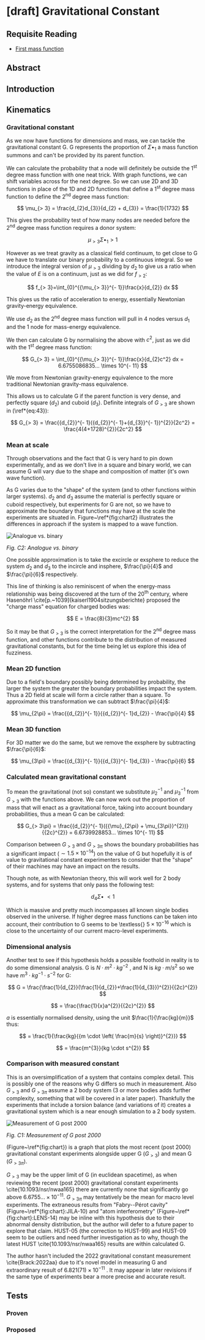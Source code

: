 <script type="text/javascript" id="MathJax-script" async
  src="https://cdn.jsdelivr.net/npm/mathjax@3/es5/tex-mml-chtml.js">
</script>

# [draft] Gravitational Constant

## Requisite Reading

- [First mass function](~/first-mass-function)

## Abstract


## Introduction


## Kinematics

### Gravitational constant

As we now have functions for dimensions and mass, we can tackle the
gravitational constant G. G represents the proportion of
$\Sigma \bullet_{1}$ a mass function summons and can't be provided by its
parent function.

We can calculate the probability that a node will definitely be outside
the 1<sup>st</sup> degree mass function with one neat trick. With
graph functions, we can shift variables across for the next degree. So
we can use 2D and 3D functions in place of the 1D and 2D functions that
define a 1<sup>st</sup> degree mass function to define the
2<sup>nd</sup> degree mass function:

$$
  \mu_{> 3} = \frac{d_{2}d_{3}}{d_{2} + d_{3}} = \frac{1}{1732}
$$

This gives the probability test of how many nodes are needed before the
2<sup>nd</sup> degree mass function requires a donor system:

$$
  \mu_{> 3}\Sigma \bullet_{1} > 1
$$

However as we treat gravity as a classical field continuum, to get close
to G we have to translate our binary probability to a continuous
integral. So we introduce the integral version of $\mu_{> 3}$ dividing
by $d_{2}$ to give us a ratio when the value of $E$ is on a continuum, just as we
did for $f_{> 2}$:

$$
  f_{> 3}=\int_{0}^{{\mu_{> 3}}^{- 1}}\frac{x}{d_{2}} dx
$$

This gives us the ratio of acceleration to energy, essentially Newtonian
gravity-energy equivalence.

We use $d_{2}$ as the 2<sup>nd</sup> degree mass function will 
pull in 4 nodes versus $d_{1}$ and the 1 node for mass-energy equivalence.

We then can calculate G by normalising the above with $c^{2}$, just as
we did with the 1<sup>st</sup> degree mass function:

$$
  G_{> 3} = \int_{0}^{{\mu_{> 3}}^{- 1}}\frac{x}{d_{2}c^2} dx = 6.6755086835... \times 10^{- 11} 
$$

We move from Newtonian gravity-energy equivalence to the more
traditional Newtonian gravity-mass equivalence.

This allows us to calculate G if the parent function is very dense, and
perfectly square ($d_{2}$) and cuboid ($d_{3}$). Definite integrals
of $G_{> 3}$ are shown in (\ref*{eq:43}):

$$
  G_{> 3} = \frac{{d_{2}}^{- 1}({d_{2}}^{- 1}+{d_{3}}^{- 1})^{2}}{2c^2}  = \frac{4(4+1728)^{2}}{2c^2}
$$

### Mean at scale

Through observations and the fact that G is very hard to pin down
experimentally, and as we don't live in a square and binary world, we
can assume G will vary due to the shape and composition of matter (it's own wave function).

As G varies due to the "shape" of the system (and to other functions
within larger systems). $d_{2}$ and $d_{3}$ assume the material is
perfectly square or cuboid respectively,
but experiments for G are not, so we have to approximate the boundary
that functions may have at the scale the experiments are situated in. 
Figure~\ref*{fig:chart2} illustrates the differences in approach if 
the system is mapped to a wave function.

<a name="chart2">![Analogue vs. binary](./figures/chart2.svg)</a>

*Fig. C2: Analogue vs. binary*

One possible approximation is to take the excircle or exsphere to reduce
the system $d_{2}$ and $d_{3}$ to the incircle and insphere,
$\frac{\pi}{4}$ and $\frac{\pi}{6}$ respectively.

This line of thinking is also reminiscent of when the energy-mass
relationship was being discovered at the turn of the
20<sup>th</sup> century, where Hasenöhrl \cite[p.~1039]{kaiserl1904sitzungsberichte} 
proposed the "charge mass" equation for charged bodies was:

$$
  E  = \frac{8}{3}mc^{2}
$$

So it may be that $G_{> 3}$ is the correct interpretation for the
2<sup>nd</sup> degree mass function, and other functions
contribute to the distribution of measured gravitational constants, but
for the time being let us explore this idea of fuzziness.

### Mean 2D function

Due to a field's boundary possibly being determined by probability, the
larger the system the greater the boundary probabilities impact the
system. Thus a 2D field at scale will form a circle rather than a
square. To approximate this transformation we can subtract
$\frac{\pi}{4}$:

$$
  \mu_{2\pi} = \frac{{d_{2}}^{- 1}}{{d_{2}}^{- 1}d_{2}} - \frac{\pi}{4}
$$

### Mean 3D function

For 3D matter we do the same, but we remove the exsphere by subtracting
$\frac{\pi}{6}$:

$$
  \mu_{3\pi} = \frac{{d_{3}}^{- 1}}{{d_{3}}^{- 1}d_{3}} - \frac{\pi}{6}
$$

### Calculated mean gravitational constant

To mean the gravitational (not so) constant we substitute
${\mu_{2}}^{- 1}$ and ${\mu_{3}}^{- 1}$ from $G_{> 3}$ with the
functions above. We can now work out the proportion of mass that will
enact as a gravitational force, taking into account boundary
probabilities, thus a mean G can be calculated:

$$
  G_{> 3\pi}  = \frac{{d_{2}}^{- 1}({{\mu}_{2\pi} + \mu_{3\pi}}^{2})}{{2c}^{2}} = 6.6739928853... \times 10^{- 11}
$$

Comparison between $G_{> 3}$ and $G_{> 3\pi}$ shows the boundary
probabilities has a significant impact ($\sim 1.5 \times 10^{- 14}$)
on the value of G but hopefully it is of value to gravitational constant
experimenters to consider that the "shape" of their machines may have
an impact on the results.

Though note, as with Newtonian theory, this will work well for 2 body
systems, and for systems that only pass the following test:

$$
  d_{4}\Sigma \bullet\  < 1
$$

Which is massive and pretty much incompasses all known single bodies
observed in the universe. If higher degree mass functions can be taken
into account, their contribution to G seems to be \textless{}
$5 \times 10^{- 16}$ which is close to the uncertainty of our current
macro-level experiments.

### Dimensional analysis

Another test to see if this hypothesis holds a possible foothold in reality
is to do some dimensional analysis. G is $N\cdot m^{2}\cdot kg^{-2}$ ,
and N is $kg\cdot m/s^2$ so we have
$m^{3}\cdot kg^{-1}\cdot s^{-2}$ for G:

$$
  G = \frac{\frac{1}{d_{2}}(\frac{1}{d_{2}}+\frac{1}{d_{3}})^{2}}{{2c}^{2}}
$$

$$
  = \frac{\frac{1}{x}a^{2}}{{2c}^{2}}
$$

$a$ is essentially normalised density, using the unit
$\frac{1}{\frac{kg}{m}}$ thus:

$$
  = \frac{1}{\frac{kg}{{m \cdot \left( \frac{m}{s} \right)}^{2}}}
$$

$$
  = \frac{m^{3}}{kg \cdot s^{2}}
$$

### Comparison with measured constant

This is an oversimplification of a system that contains complex detail.
This is possibly one of the reasons why G differs so much in
measurement. Also $G_{> 3}$ and $G_{> 3\pi}$ assume a 2 body system
(3 or more bodies adds further complexity, something that will be
covered in a later paper). Thankfully the experiments that include a
torsion balance (and variations of it) creates a gravitational system
which is a near enough simulation to a 2 body system.

<a name="chart">![Measurement of G post 2000](./figures/chart.svg)</a>

*Fig. C1: Measurement of G post 2000*

(Figure~\ref*{fig:chart}) is a graph that plots the most recent (post 2000) gravitational
constant experiments alongside upper G ($G_{> 3}$) and mean G
($G_{> 3\pi}$).

$G_{> 3}$ may be the upper limit of G (in euclidean spacetime), as
when reviewing the recent (post 2000) gravitational constant experiments
\cite{10.1093/nsr/nwaa165} there are currently none that significantly go above
$6.6755... \times 10^{- 11}$. $G_{> 3\pi}$ may tentatively be the
mean for macro level experiments. The
extraneous results from "Fabry--Pérot cavity" (Figure~\ref*{fig:chart}:JILA-10) 
and "atom interferometry" (Figure~\ref*{fig:chart}:LENS-14) may be 
inline with this hypothesis due to their abnormal density distribution, but the author will defer to
a future paper to explore that claim. HUST-05 (the correction to
HUST-99) and HUST-09 seem to be outliers and need further investigation
as to why, though the latest HUST \cite{10.1093/nsr/nwaa165} results are within
calculated G.

The author hasn't included the 2022 gravitational constant measurement
\cite{Brack:2022aa} due to it's novel model in measuring G and extraordinary
result of $6.821(71) \times 10^{- 11}$ . It may appear in later
revisions if the same type of experiments bear a more precise and
accurate result.


## Tests


### Proven


### Proposed